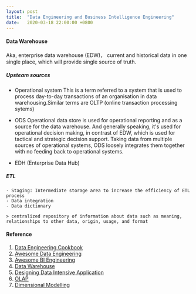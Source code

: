 ```yaml
---
layout: post
title:  "Data Engineering and Business Intelligence Engineering"
date:   2020-03-18 22:00:00 +0800
---
```



#### Data Warehouse

Aka, enterprise data warehouse (EDW)， current and historical data in one single place, which will provide single source of truth.

##### Upsteam sources

- Operational system
This is a term referred to a system that is used to process day-to-day transactions of an organisation in data warehousing.Similar terms are OLTP (online transaction processing sytems)

- ODS
Operational data store is used for operational reporting and as a source for the data warehouse. And generally speaking, it's used for operational decision making, in contrast of EDW, which is used for tactical and strategic decision support. Taking data from multiple sources of operational systems, ODS loosely integrates them together with no feeding back to operational systems.

- EDH (Enterprise Data Hub)

##### ETL

    - Staging: Intermediate storage area to increase the efficiency of ETL process
    - Data integration
    - Data dictionary

    > centralized repository of information about data such as meaning, relationships to other data, origin, usage, and format
        

#### Reference

1. [Data Engineering Cookbook](https://github.com/andkret/Cookbook)
2. [Awesome Data Engineering](https://github.com/igorbarinov/awesome-data-engineering)
3. [Awesome BI Engineering](https://github.com/thenaturalist/awesome-business-intelligence)
4. [Data Warehouse](https://www.wikiwand.com/en/Data_warehouse)
5. [Designing Data Intensive Application](https://dataintensive.net/)
6. [OLAP](https://www.wikiwand.com/en/Online_analytical_processing)
7. [Dimensional Modelling](https://www.wikiwand.com/en/Dimensional_modeling)